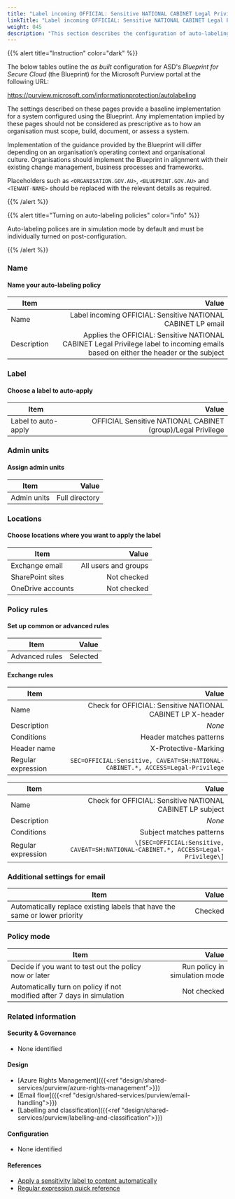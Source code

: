 ```yaml
---
title: "Label incoming OFFICIAL: Sensitive NATIONAL CABINET Legal Privilege email"
linkTitle: "Label incoming OFFICIAL: Sensitive NATIONAL CABINET Legal Privilege email"
weight: 045
description: "This section describes the configuration of auto-labeling policies within Microsoft Purview associated with systems built according to guidance in ASD's Blueprint for Secure Cloud."
---
```


{{% alert title="Instruction" color="dark" %}}

The below tables outline the *as built* configuration for ASD's *Blueprint for Secure Cloud* (the Blueprint) for the Microsoft Purview portal at the following URL:

<https://purview.microsoft.com/informationprotection/autolabeling>

The settings described on these pages provide a baseline implementation for a system configured using the Blueprint. Any implementation implied by these pages should not be considered as prescriptive as to how an organisation must scope, build, document, or assess a system.

Implementation of the guidance provided by the Blueprint will differ depending on an organisation’s operating context and organisational culture. Organisations should implement the Blueprint in alignment with their existing change management, business processes and frameworks.

Placeholders such as `<ORGANISATION.GOV.AU>`, `<BLUEPRINT.GOV.AU>` and `<TENANT-NAME>` should be replaced with the relevant details as required.

{{% /alert %}}

{{% alert title="Turning on auto-labeling policies" color="info" %}}

Auto-labeling polices are in simulation mode by default and must be individually turned on post-configuration.

{{% /alert %}}

### Name

#### Name your auto-labeling policy

| Item        |                                                                                                                               Value |
| ----------- | ----------------------------------------------------------------------------------------------------------------------------------: |
| Name        |                                                                        Label incoming OFFICIAL: Sensitive NATIONAL CABINET LP email |
| Description | Applies the OFFICIAL: Sensitive NATIONAL CABINET Legal Privilege label to incoming emails based on either the header or the subject |

### Label

#### Choose a label to auto-apply

| Item                |                                                       Value |
| ------------------- | ----------------------------------------------------------: |
| Label to auto-apply | OFFICIAL Sensitive NATIONAL CABINET (group)/Legal Privilege |

### Admin units

#### Assign admin units

| Item        |          Value |
| ----------- | -------------: |
| Admin units | Full directory |

### Locations

#### Choose locations where you want to apply the label

| Item              |                Value |
| ----------------- | -------------------: |
| Exchange email    | All users and groups |
| SharePoint sites  |          Not checked |
| OneDrive accounts |          Not checked |

### Policy rules

#### Set up common or advanced rules

| Item           |    Value |
| -------------- | -------: |
| Advanced rules | Selected |

#### Exchange rules

| Item               |                                                                          Value |
| ------------------ | -----------------------------------------------------------------------------: |
| Name               |                     Check for OFFICIAL: Sensitive NATIONAL CABINET LP X-header |
| Description        |                                                                         *None* |
| Conditions         |                                                        Header matches patterns |
| Header name        |                                                           X-Protective-Marking |
| Regular expression | `SEC=OFFICIAL:Sensitive, CAVEAT=SH:NATIONAL-CABINET.*, ACCESS=Legal-Privilege` |

| Item               |                                                                              Value |
| ------------------ | ---------------------------------------------------------------------------------: |
| Name               |                          Check for OFFICIAL: Sensitive NATIONAL CABINET LP subject |
| Description        |                                                                             *None* |
| Conditions         |                                                           Subject matches patterns |
| Regular expression | `\[SEC=OFFICIAL:Sensitive, CAVEAT=SH:NATIONAL-CABINET.*, ACCESS=Legal-Privilege\]` |

### Additional settings for email

| Item                                                                       |   Value |
| -------------------------------------------------------------------------- | ------: |
| Automatically replace existing labels that have the same or lower priority | Checked |

### Policy mode

| Item                                                                    |                         Value |
| ----------------------------------------------------------------------- | ----------------------------: |
| Decide if you want to test out the policy now or later                  | Run policy in simulation mode |
| Automatically turn on policy if not modified after 7 days in simulation |                   Not checked |

### Related information

#### Security & Governance

- None identified
  
#### Design

- [Azure Rights Management]({{<ref "design/shared-services/purview/azure-rights-management">}})
- [Email flow]({{<ref "design/shared-services/purview/email-handling">}})
- [Labelling and classification]({{<ref "design/shared-services/purview/labelling-and-classification">}})
  
#### Configuration

- None identified

#### References

- [Apply a sensitivity label to content automatically](https://learn.microsoft.com/en-au/purview/apply-sensitivity-label-automatically)
- [Regular expression quick reference](https://learn.microsoft.com/en-au/dotnet/standard/base-types/regular-expression-language-quick-reference)
